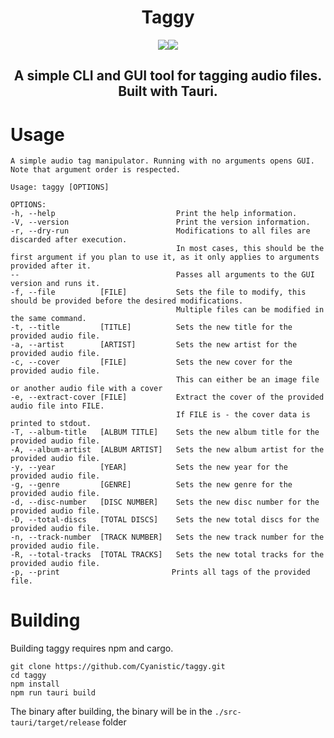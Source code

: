 <h1 align="center">Taggy</h1>
<p align="center"> <img src="https://badgen.net/github/license/Cyanistic/taggy"><img src="https://badgen.net/github/stars/cyanistic/taggy"></p>

<h2 align="center">A simple CLI and GUI tool for tagging audio files. Built with Tauri.</h2>

# Usage
```
A simple audio tag manipulator. Running with no arguments opens GUI.
Note that argument order is respected.

Usage: taggy [OPTIONS]

OPTIONS:
-h, --help                           Print the help information.
-V, --version                        Print the version information.
-r, --dry-run                        Modifications to all files are discarded after execution.
                                     In most cases, this should be the first argument if you plan to use it, as it only applies to arguments provided after it.
--                                   Passes all arguments to the GUI version and runs it.
-f, --file          [FILE]           Sets the file to modify, this should be provided before the desired modifications.
                                     Multiple files can be modified in the same command.
-t, --title         [TITLE]          Sets the new title for the provided audio file.
-a, --artist        [ARTIST]         Sets the new artist for the provided audio file.
-c, --cover         [FILE]           Sets the new cover for the provided audio file.
                                     This can either be an image file or another audio file with a cover
-e, --extract-cover [FILE]           Extract the cover of the provided audio file into FILE.
                                     If FILE is - the cover data is printed to stdout.
-T, --album-title   [ALBUM TITLE]    Sets the new album title for the provided audio file.
-A, --album-artist  [ALBUM ARTIST]   Sets the new album artist for the provided audio file.
-y, --year          [YEAR]           Sets the new year for the provided audio file.
-g, --genre         [GENRE]          Sets the new genre for the provided audio file.
-d, --disc-number   [DISC NUMBER]    Sets the new disc number for the provided audio file.
-D, --total-discs   [TOTAL DISCS]    Sets the new total discs for the provided audio file.
-n, --track-number  [TRACK NUMBER]   Sets the new track number for the provided audio file.
-R, --total-tracks  [TOTAL TRACKS]   Sets the new total tracks for the provided audio file.
-p, --print                         Prints all tags of the provided file.
```

# Building
Building taggy requires npm and cargo.
```
git clone https://github.com/Cyanistic/taggy.git
cd taggy
npm install
npm run tauri build
```
The binary after building, the binary will be in the `./src-tauri/target/release` folder
